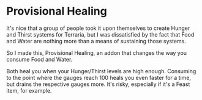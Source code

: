 # Provisional Healing
It's nice that a group of people took it upon themselves to create Hunger and Thirst systems for Terraria, but I was dissatisfied by the fact that Food and Water are nothing more than a means of sustaining those systems.

So I made this, Provisional Healing, an addon that changes the way you consume Food and Water.

Both heal you when your Hunger/Thirst levels are high enough. Consuming to the point where the gauges reach 100 heals you even faster for a time, but drains the respective gauges more. It's risky, especially if it's a Feast item, for example.

